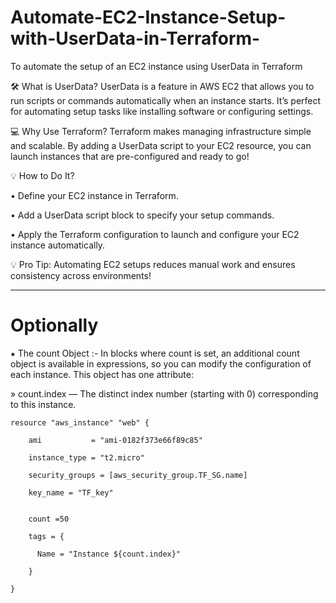 # Automate-EC2-Instance-Setup-with-UserData-in-Terraform-
To automate the setup of an EC2 instance using UserData in Terraform


🛠️ What is UserData?
UserData is a feature in AWS EC2 that allows you to run scripts or commands automatically when an instance starts. It’s perfect for automating setup tasks like installing software or configuring settings.


💻 Why Use Terraform?
Terraform makes managing infrastructure simple and scalable. By adding a UserData script to your EC2 resource, you can launch instances that are pre-configured and ready to go!


💡 How to Do It?

• Define your EC2 instance in Terraform.

• Add a UserData script block to specify your setup commands.

• Apply the Terraform configuration to launch and configure your EC2 instance automatically.


💡 Pro Tip: Automating EC2 setups reduces manual work and ensures consistency across environments!

-------------------------------------------------------------------------------------------------------------------------------------------------------------------

# Optionally


⁕ The count Object :- In blocks where count is set, an additional count object is available in expressions, so you can modify the configuration of each instance. This object has one attribute:

» count.index — The distinct index number (starting with 0) corresponding to this instance.


    resource "aws_instance" "web" {

        ami           = "ami-0182f373e66f89c85"
  
        instance_type = "t2.micro"
  
        security_groups = [aws_security_group.TF_SG.name]
  
        key_name = "TF_key"

  
        count =50
  
        tags = {
  
          Name = "Instance ${count.index}"
    
        }
  
    }

